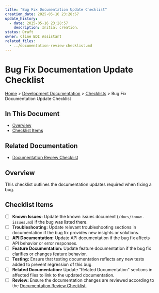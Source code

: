 ```yaml
---
title: "Bug Fix Documentation Update Checklist"
creation_date: 2025-05-16 23:28:57
update_history:
  - date: 2025-05-16 23:28:57
    description: Initial creation.
status: Draft
owner: Cline EDI Assistant
related_files:
  - ../documentation-review-checklist.md
---
```


# Bug Fix Documentation Update Checklist

[Home](/docs) > [Development Documentation](/docs/development) > [Checklists](./) > Bug Fix Documentation Update Checklist

## In This Document
- [Overview](#overview)
- [Checklist Items](#checklist-items)

## Related Documentation
- [Documentation Review Checklist](../documentation-review-checklist.md)

## Overview

This checklist outlines the documentation updates required when fixing a bug.

## Checklist Items

- [ ] **Known Issues:** Update the known issues document (`/docs/known-issues.md`) if the bug was listed there.
- [ ] **Troubleshooting:** Update relevant troubleshooting sections in documentation if the bug fix provides new insights or solutions.
- [ ] **API Documentation:** Update API documentation if the bug fix affects API behavior or error responses.
- [ ] **Feature Documentation:** Update feature documentation if the bug fix clarifies or changes feature behavior.
- [ ] **Testing:** Ensure that testing documentation reflects any new tests added to prevent regression of this bug.
- [ ] **Related Documentation:** Update "Related Documentation" sections in affected files to link to the updated documentation.
- [ ] **Review:** Ensure the documentation changes are reviewed according to the [Documentation Review Checklist](../documentation-review-checklist.md).
